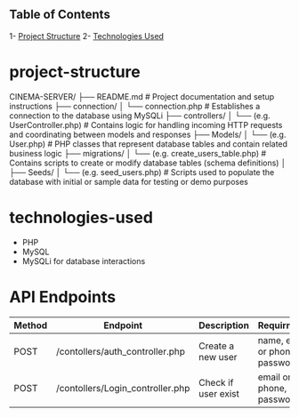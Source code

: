 ## Table of Contents
1- [Project Structure](#project-structure)
2- [Technologies Used](#technologies-used)


# project-structure
CINEMA-SERVER/
├── README.md                           # Project documentation and setup instructions
├── connection/
│   └── connection.php                  # Establishes a connection to the database using MySQLi
├── controllers/
│   └── (e.g. UserController.php)       # Contains logic for handling incoming HTTP requests and coordinating between models and responses
├── Models/
│   └── (e.g. User.php)                 # PHP classes that represent database tables and contain related business logic
├── migrations/
│   └── (e.g. create_users_table.php)   # Contains scripts to create or modify database tables (schema definitions)
│
├── Seeds/
│   └── (e.g. seed_users.php)           # Scripts used to populate the database with initial or sample data for testing or demo purposes





# technologies-used
- PHP
- MySQL
- MySQLi for database interactions



# API Endpoints

| Method |                 Endpoint                   | Description                  |Requirments
|--------|--------------------------------------------|------------------------------|-------------------------------------
| POST   | /contollers/auth_controller.php            | Create a new user            | name, email or phone, password
| POST   | /contollers/Login_controller.php           | Check if user exist          | email or phone, password

